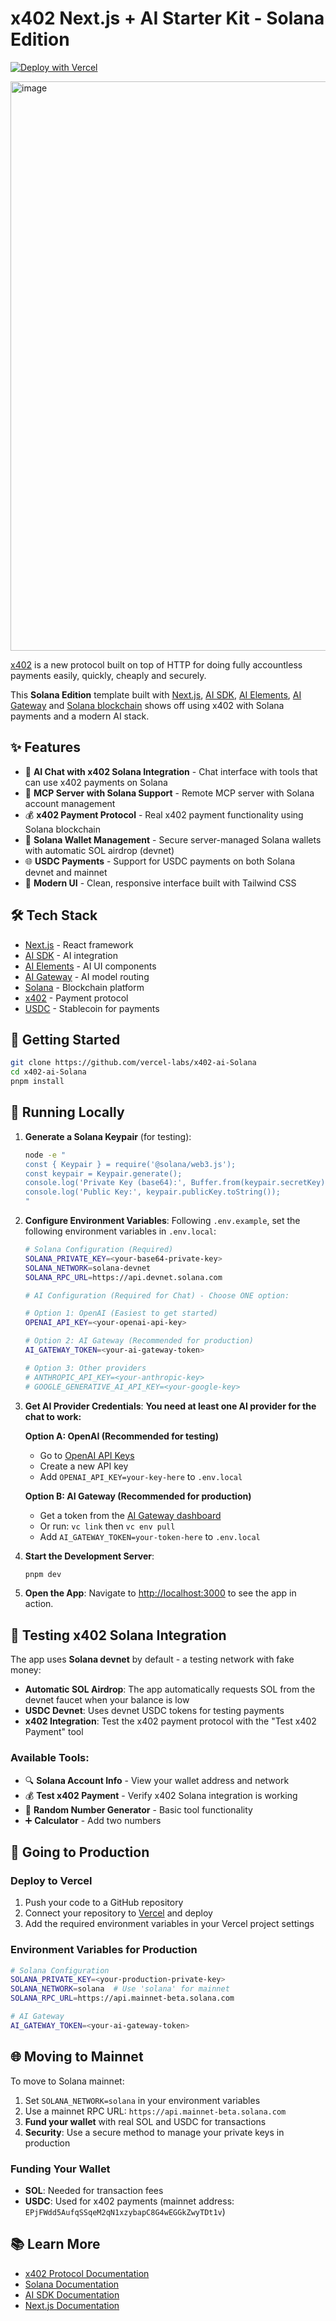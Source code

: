 # x402 Next.js + AI Starter Kit - Solana Edition

[![Deploy with Vercel](https://vercel.com/button)](https://vercel.com/new/clone?repository-url=https%3A%2F%2Fgithub.com%2Fvercel-labs%2Fx402-ai-starter&env=SOLANA_PRIVATE_KEY,SOLANA_NETWORK,SOLANA_RPC_URL&envDescription=Solana%20configuration%20needed%20for%20blockchain%20integration%20and%20payments&envLink=https%3A%2F%2Fdocs.solana.com%2F&project-name=x402-ai-starter-solana&repository-name=x402-ai-starter-solana&demo-title=x402%20AI%20Starter%20-%20Solana%20Edition&demo-description=A%20fullstack%20template%20for%20using%20x402%20with%20Solana%20blockchain%2C%20MCP%20and%20AI%20SDK&demo-url=https%3A%2F%2Fx402-ai-starter.labs.vercel.dev%2F&demo-image=https%3A%2F%2Fx402-ai-starter.labs.vercel.dev%2Fscreenshot.png)

<img width="1914" height="911" alt="image" src="https://github.com/user-attachments/assets/6b045fa0-a7a4-413d-a3dd-e95b914e888f" />


[x402](https://x402.org) is a new protocol built on top of HTTP for doing fully accountless payments easily, quickly, cheaply and securely.

This **Solana Edition** template built with [Next.js](https://nextjs.org), [AI SDK](https://ai-sdk.dev), [AI Elements](https://ai-elements.dev), [AI Gateway](https://vercel.com/ai-gateway) and [Solana blockchain](https://docs.solana.com/) shows off using x402 with Solana payments and a modern AI stack.


## ✨ Features

- 🤖 **AI Chat with x402 Solana Integration** - Chat interface with tools that can use x402 payments on Solana
- 🔗 **MCP Server with Solana Support** - Remote MCP server with Solana account management
- 💰 **x402 Payment Protocol** - Real x402 payment functionality using Solana blockchain
- 🔐 **Solana Wallet Management** - Secure server-managed Solana wallets with automatic SOL airdrop (devnet)
- 🌐 **USDC Payments** - Support for USDC payments on both Solana devnet and mainnet
- 🎨 **Modern UI** - Clean, responsive interface built with Tailwind CSS

## 🛠 Tech Stack

- [Next.js](https://nextjs.org/) - React framework
- [AI SDK](https://ai-sdk.dev) - AI integration
- [AI Elements](https://ai-elements.dev) - AI UI components
- [AI Gateway](https://vercel.com/ai-gateway) - AI model routing
- [Solana](https://docs.solana.com/) - Blockchain platform
- [x402](https://x402.org) - Payment protocol
- [USDC](https://www.centre.io/usdc) - Stablecoin for payments

## 🚀 Getting Started

```bash
git clone https://github.com/vercel-labs/x402-ai-Solana
cd x402-ai-Solana
pnpm install
```

## 🔧 Running Locally

1. **Generate a Solana Keypair** (for testing):
   ```bash
   node -e "
   const { Keypair } = require('@solana/web3.js');
   const keypair = Keypair.generate();
   console.log('Private Key (base64):', Buffer.from(keypair.secretKey).toString('base64'));
   console.log('Public Key:', keypair.publicKey.toString());
   "
   ```

2. **Configure Environment Variables**:
   Following `.env.example`, set the following environment variables in `.env.local`:
   ```bash
   # Solana Configuration (Required)
   SOLANA_PRIVATE_KEY=<your-base64-private-key>
   SOLANA_NETWORK=solana-devnet
   SOLANA_RPC_URL=https://api.devnet.solana.com
   
   # AI Configuration (Required for Chat) - Choose ONE option:
   
   # Option 1: OpenAI (Easiest to get started)
   OPENAI_API_KEY=<your-openai-api-key>
   
   # Option 2: AI Gateway (Recommended for production)
   AI_GATEWAY_TOKEN=<your-ai-gateway-token>
   
   # Option 3: Other providers
   # ANTHROPIC_API_KEY=<your-anthropic-key>
   # GOOGLE_GENERATIVE_AI_API_KEY=<your-google-key>
   ```

3. **Get AI Provider Credentials**:
   **You need at least one AI provider for the chat to work:**
   
   **Option A: OpenAI (Recommended for testing)**
   - Go to [OpenAI API Keys](https://platform.openai.com/api-keys)
   - Create a new API key
   - Add `OPENAI_API_KEY=your-key-here` to `.env.local`
   
   **Option B: AI Gateway (Recommended for production)**
   - Get a token from the [AI Gateway dashboard](https://vercel.com/ai-gateway)
   - Or run: `vc link` then `vc env pull`
   - Add `AI_GATEWAY_TOKEN=your-token-here` to `.env.local`

4. **Start the Development Server**:
   ```bash
   pnpm dev
   ```

5. **Open the App**:
   Navigate to [http://localhost:3000](http://localhost:3000) to see the app in action.

## 🧪 Testing x402 Solana Integration

The app uses **Solana devnet** by default - a testing network with fake money:

- **Automatic SOL Airdrop**: The app automatically requests SOL from the devnet faucet when your balance is low
- **USDC Devnet**: Uses devnet USDC tokens for testing payments
- **x402 Integration**: Test the x402 payment protocol with the "Test x402 Payment" tool

### Available Tools:
- 🔍 **Solana Account Info** - View your wallet address and network
- 💰 **Test x402 Payment** - Verify x402 Solana integration is working
- 🎲 **Random Number Generator** - Basic tool functionality
- ➕ **Calculator** - Add two numbers

## 🚀 Going to Production

### Deploy to Vercel

1. Push your code to a GitHub repository
2. Connect your repository to [Vercel](https://vercel.com/) and deploy
3. Add the required environment variables in your Vercel project settings

### Environment Variables for Production

```bash
# Solana Configuration
SOLANA_PRIVATE_KEY=<your-production-private-key>
SOLANA_NETWORK=solana  # Use 'solana' for mainnet
SOLANA_RPC_URL=https://api.mainnet-beta.solana.com

# AI Gateway
AI_GATEWAY_TOKEN=<your-ai-gateway-token>
```

## 🌐 Moving to Mainnet

To move to Solana mainnet:

1. Set `SOLANA_NETWORK=solana` in your environment variables
2. Use a mainnet RPC URL: `https://api.mainnet-beta.solana.com`
3. **Fund your wallet** with real SOL and USDC for transactions
4. **Security**: Use a secure method to manage your private keys in production

### Funding Your Wallet

- **SOL**: Needed for transaction fees
- **USDC**: Used for x402 payments (mainnet address: `EPjFWdd5AufqSSqeM2qN1xzybapC8G4wEGGkZwyTDt1v`)

## 📚 Learn More

- [x402 Protocol Documentation](https://x402.gitbook.io/x402)
- [Solana Documentation](https://docs.solana.com/)
- [AI SDK Documentation](https://ai-sdk.dev/)
- [Next.js Documentation](https://nextjs.org/docs)

